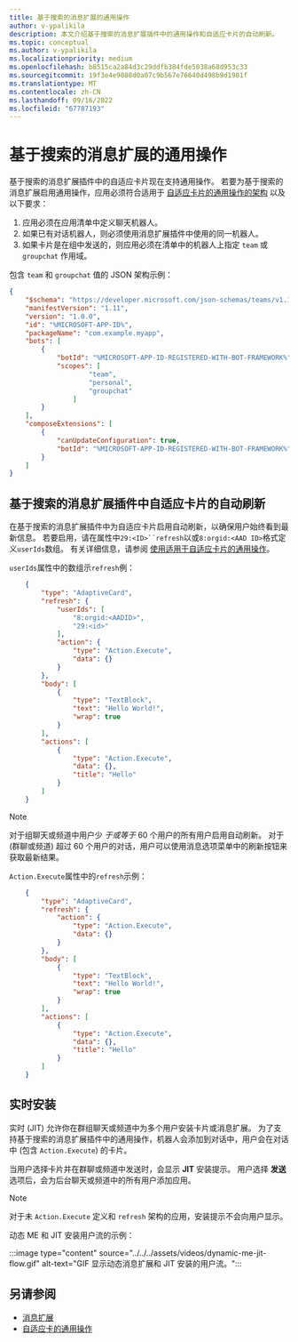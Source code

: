 ```yaml
---
title: 基于搜索的消息扩展的通用操作
author: v-ypalikila
description: 本文介绍基于搜索的消息扩展插件中的通用操作和自适应卡片的自动刷新。
ms.topic: conceptual
ms.author: v-ypalikila
ms.localizationpriority: medium
ms.openlocfilehash: b8515ca2a84d3c29ddfb384fde5038a68d953c33
ms.sourcegitcommit: 19f3e4e9088d0a07c9b567e76640d498b9d1981f
ms.translationtype: MT
ms.contentlocale: zh-CN
ms.lasthandoff: 09/16/2022
ms.locfileid: "67787193"
---
```

# <a name="universal-actions-for-search-based-message-extensions"></a>基于搜索的消息扩展的通用操作

基于搜索的消息扩展插件中的自适应卡片现在支持通用操作。 若要为基于搜索的消息扩展启用通用操作，应用必须符合适用于 [自适应卡片的通用操作的架构](../../../task-modules-and-cards/cards/Universal-actions-for-adaptive-cards/Work-with-Universal-Actions-for-Adaptive-Cards.md#schema-for-universal-actions-for-adaptive-cards) 以及以下要求：

1. 应用必须在应用清单中定义聊天机器人。
1. 如果已有对话机器人，则必须使用消息扩展插件中使用的同一机器人。
1. 如果卡片是在组中发送的，则应用必须在清单中的机器人上指定 `team` 或 `groupchat` 作用域。

包含 `team` 和 `groupchat` 值的 JSON 架构示例：

```json
{
    "$schema": "https://developer.microsoft.com/json-schemas/teams/v1.11/MicrosoftTeams.schema.json",
    "manifestVersion": "1.11",
    "version": "1.0.0",
    "id": "%MICROSOFT-APP-ID%",
    "packageName": "com.example.myapp",
    "bots": [
        {
            "botId": "%MICROSOFT-APP-ID-REGISTERED-WITH-BOT-FRAMEWORK%",
            "scopes": [
                    "team",
                    "personal",
                    "groupchat"
                ]
        }
    ],
    "composeExtensions": [
        {
            "canUpdateConfiguration": true,
            "botId": "%MICROSOFT-APP-ID-REGISTERED-WITH-BOT-FRAMEWORK%", // Use the same bot as what is specified in the bots section above
        }
    ]
}
```

## <a name="automatic-refresh-for-adaptive-cards-in-search-based-message-extensions"></a>基于搜索的消息扩展插件中自适应卡片的自动刷新

在基于搜索的消息扩展插件中为自适应卡片启用自动刷新，以确保用户始终看到最新信息。 若要启用，请在属性中`29:<ID>``refresh`以或`8:orgid:<AAD ID>`格式定义`userIds`数组。 有关详细信息，请参阅 [使用适用于自适应卡片的通用操作](../../../task-modules-and-cards/cards/Universal-actions-for-adaptive-cards/Work-with-Universal-Actions-for-Adaptive-Cards.md#user-ids-in-refresh)。

`userIds`属性中的数组示`refresh`例：

```json
    {
        "type": "AdaptiveCard",
        "refresh": {
            "userIds": [
                "8:orgid:<AADID>",
                "29:<id>"
            ],
            "action": {
                "type": "Action.Execute",
                "data": {}
            }
        },
        "body": [
            {
                "type": "TextBlock",
                "text": "Hello World!",
                "wrap": true
            }
        ],
        "actions": [
            {
                "type": "Action.Execute",
                "data": {},
                "title": "Hello"
            }
        ]
    }
```

> [!NOTE]
> 对于组聊天或频道中用户少 *于或等于* 60 个用户的所有用户启用自动刷新。 对于 (群聊或频道) 超过 60 个用户的对话，用户可以使用消息选项菜单中的刷新按钮来获取最新结果。

`Action.Execute`属性中的`refresh`示例：

```json
    {
        "type": "AdaptiveCard",
        "refresh": {
            "action": {
                "type": "Action.Execute",
                "data": {}
            }
        },
        "body": [
            {
                "type": "TextBlock",
                "text": "Hello World!",
                "wrap": true
            }
        ],
        "actions": [
            {
                "type": "Action.Execute",
                "data": {},
                "title": "Hello"
            }
        ]
    }
```

## <a name="just-in-time-install"></a>实时安装

实时 (JIT) 允许你在群组聊天或频道中为多个用户安装卡片或消息扩展。 为了支持基于搜索的消息扩展插件中的通用操作，机器人会添加到对话中，用户会在对话中 (包含 `Action.Execute`) 的卡片。

当用户选择卡片并在群聊或频道中发送时，会显示 **JIT** 安装提示。 用户选择 **发送** 选项后，会为后台聊天或频道中的所有用户添加应用。

> [!NOTE]
> 对于未 `Action.Execute` 定义和 `refresh` 架构的应用，安装提示不会向用户显示。

动态 ME 和 JIT 安装用户流的示例：

  :::image type="content" source="../../../assets/videos/dynamic-me-jit-flow.gif" alt-text="GIF 显示动态消息扩展和 JIT 安装的用户流。":::

## <a name="see-also"></a>另请参阅

* [消息扩展](../../what-are-messaging-extensions.md)
* [自适应卡的通用操作](../../../task-modules-and-cards/cards/Universal-actions-for-adaptive-cards/Overview.md)
